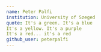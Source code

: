 ```yaml
---
name: Peter Palfi
institution: University of Szeged
quote: It's a green. It's a blue
It's a yellow. It's a purple
It's a red... it's a red
github_user: peterpalfi
---
```

